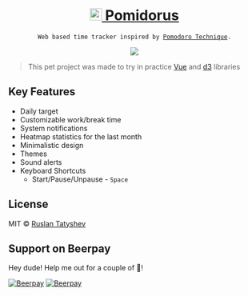 <h1 align="center">
  <a href="https://pomidorus.js.org/">
    <img src="https://github.com//tatyshev/pomidorus/blob/master/static/android-chrome-192x192.png?raw=true" width="24"/>
    Pomidorus
  </a>
</h1>

<p align="center">
  <code>Web based time tracker inspired by <a href="https://www.youtube.com/watch?v=VFW3Ld7JO0w">Pomodoro Technique</a>.</code>
</p>

<p align="center">
  <img src="https://raw.githubusercontent.com/tatyshev/pomidorus/master/screenshots.png"/>
</p>

> This pet project was made to try in practice <a href="https://vuejs.org/">Vue</a> and <a href="https://d3js.org/">d3</a> libraries

## Key Features

- Daily target
- Customizable work/break time
- System notifications
- Heatmap statistics for the last month
- Minimalistic design
- Themes
- Sound alerts
- Keyboard Shortcuts
  - Start/Pause/Unpause - `Space`


## License

MIT © [Ruslan Tatyshev](http://github.com/tatyshev)

## Support on Beerpay
Hey dude! Help me out for a couple of :beers:!

[![Beerpay](https://beerpay.io/tatyshev/pomidorus/badge.svg?style=beer-square)](https://beerpay.io/tatyshev/pomidorus)  [![Beerpay](https://beerpay.io/tatyshev/pomidorus/make-wish.svg?style=flat-square)](https://beerpay.io/tatyshev/pomidorus?focus=wish)